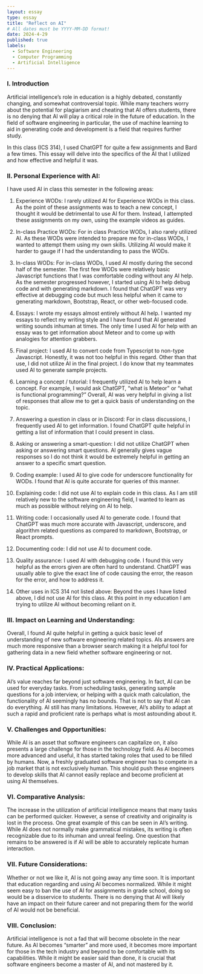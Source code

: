 ```yaml
---
layout: essay
type: essay
title: "Reflect on AI"
# All dates must be YYYY-MM-DD format!
date: 2024-4-29
published: true
labels:
  - Software Engineering
  - Computer Programming
  - Artificial Intelligence
---
```


### I. Introduction

Artificial intelligence’s role in education is a highly debated, constantly changing, and somewhat controversial topic. While many teachers worry about the potential for plagiarism and cheating that AI offers students, there is no denying that AI will play a critical role in the future of education. In the field of software engineering in particular, the use of machine learning to aid in generating code and development is a field that requires further study. 

In this class (ICS 314), I used ChatGPT for quite a few assignments and Bard a few times. This essay will delve into the specifics of the AI that I utilized and how effective and helpful it was.


### II. Personal Experience with AI:
I have used AI in class this semester in the following areas:

  1. Experience WODs: I rarely utilized AI for Experience WODs in this class. As the point of these assignments was to teach a new concept, I thought it would be detrimental to use AI for them. Instead, I attempted these assignments on my own, using the example videos as guides.


  2. In-class Practice WODs: For in class Practice WODs, I also rarely utilized AI. As these WODs were intended to prepare me for in-class WODs, I wanted to attempt them using my own skills. Utilizing AI would make it harder to gauge if I had the understanding to pass the WODs.

  3. In-class WODs: For in-class WODs, I used AI mostly during the second half of the semester. The first few WODs were relatively basic Javascript functions that I was comfortable coding without any AI help. As the semester progressed however, I started using AI to help debug code and with generating markdown. I found that ChatGPT was very effective at debugging code but much less helpful when it came to generating markdown, Bootstrap, React, or other web-focused code.

  4. Essays: I wrote my essays almost entirely without AI help. I wanted my essays to reflect my writing style and I have found that AI generated writing sounds inhuman at times. The only time I used AI for help with an essay was to get information about Meteor and to come up with analogies for attention grabbers. 

  5. Final project: I used AI to convert code from Typescript to non-type Javascript. Honestly, it was not too helpful in this regard. Other than that use, I did not utilize AI in the final project. I do know that my teammates used AI to generate sample projects. 

  6. Learning a concept / tutorial: I frequently utilized AI to help learn a concept. For example, I would ask ChatGPT, “what is Meteor” or “what is functional programming?” Overall, AI was very helpful in giving a list of responses that allow me to get a quick basis of understanding on the topic. 

  7. Answering a question in class or in Discord: For in class discussions, I frequently used AI to get information. I found ChatGPT quite helpful in getting a list of information that I could present in class.

  8. Asking or answering a smart-question: I did not utilize ChatGPT when asking or answering smart questions. AI generally gives vague responses so I do not think it would be extremely helpful in getting an answer to a specific smart question.

  9. Coding example: I used AI to give code for underscore functionality for WODs. I found that AI is quite accurate for queries of this manner.

  10. Explaining code: I did not use AI to explain code in this class. As I am still relatively new to the software engineering field, I wanted to learn as much as possible without relying on AI to help.

  11. Writing code: I occasionally used AI to generate code. I found that ChatGPT was much more accurate with Javascript, underscore, and algorithm related questions as compared to markdown, Bootstrap, or React prompts. 

  12. Documenting code: I did not use AI to document code. 

  13. Quality assurance: I used AI with debugging code. I found this very helpful as the errors given are often hard to understand. ChatGPT was usually able to give the exact line of code causing the error, the reason for the error, and how to address it.

  14. Other uses in ICS 314 not listed above: Beyond the uses I have listed above, I did not use AI for this class. At this point in my education I am trying to utilize AI without becoming reliant on it.


### III. Impact on Learning and Understanding:

Overall, I found AI quite helpful in getting a quick basic level of understanding of new software engineering related topics. AIs answers are much more responsive than a browser search making it a helpful tool for gathering data in a new field whether software engineering or not.

### IV. Practical Applications:

AI’s value reaches far beyond just software engineering. In fact, AI can be used for everyday tasks. From scheduling tasks, generating sample questions for a job interview, or helping with a quick math calculation, the functionality of AI seemingly has no bounds. That is not to say that AI can do everything. AI still has many limitations. However, AI’s ability to adapt at such a rapid and proficient rate is perhaps what is most astounding about it.

### V. Challenges and Opportunities:

While AI is an asset that software engineers can capitalize on, it also presents a large challenge for those in the technology field. As AI becomes more advanced and useful, it has started taking roles that used to be filled by humans. Now, a freshly graduated software engineer has to compete in a job market that is not exclusively human. This should push these engineers to develop skills that AI cannot easily replace and become proficient at using AI themselves.

### VI. Comparative Analysis:

The increase in the utilization of artificial intelligence means that many tasks can be performed quicker. However, a sense of creativity and originality is lost in the process. One great example of this can be seen in AI’s writing. While AI does not normally make grammatical mistakes, its writing is often recognizable due to its inhuman and unreal feeling. One question that remains to be answered is if AI will be able to accurately replicate human interaction.

### VII. Future Considerations:

Whether or not we like it, AI is not going away any time soon. It is important that education regarding and using AI becomes normalized. While it might seem easy to ban the use of AI for assignments in grade school, doing so would be a disservice to students. There is no denying that AI will likely have an impact on their future career and not preparing them for the world of AI would not be beneficial.

### VIII. Conclusion:

Artificial intelligence is not a fad that will become obsolete in the near future. As AI becomes “smarter” and more used, it becomes more important for those in the tech industry and beyond to be comfortable with its capabilities. While it might be easier said than done, it is crucial that software engineers become a master of AI, and not mastered by it.